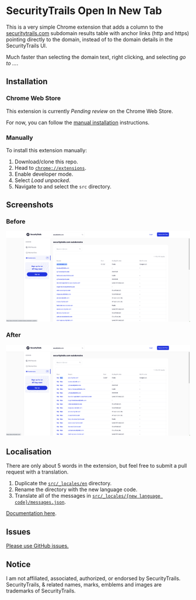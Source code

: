 # SecurityTrails Open In New Tab

This is a very simple Chrome extension that adds a column to the [securitytrails.com](https://securitytrails.com) subdomain results table with anchor links (http and https) pointing directly to the domain, instead of to the domain details in the SecurityTrails UI.

Much faster than selecting the domain text, right clicking, and selecting *go to ...*.

## Installation

### Chrome Web Store

This extension is currently *Pending review* on the Chrome Web Store.

For now, you can follow the [manual installation](#manually) instructions.

### Manually

To install this extension manually:

1. Download/clone this repo.
2. Head to [`chrome://extensions`](chrome://extensions).
3. Enable developer mode.
4. Select *Load unpacked*.
5. Navigate to and select the `src` directory.

## Screenshots

### Before
![Screenshot of domain table without the extension.](before.png?raw=true "Screenshot of domain table without the extension.")

### After
![Screenshot of domain table with the extension.](after.png?raw=true "Screenshot of domain table with the extension.")

## Localisation

There are only about 5 words in the extension, but feel free to submit a pull request with a translation.

1. Duplicate the [`src/_locales/en`](https://github.com/sagegwatkin/securitytrails-open-in-new-tab/tree/main/src/_locales/en) directory.
2. Rename the directory with the new language code.
3. Translate all of the messages in [`src/_locales/{new language code}/messages.json`](https://github.com/sagegwatkin/securitytrails-open-in-new-tab/tree/main/src/_locales/en).

[Documentation here](https://developer.chrome.com/docs/webstore/i18n/).

## Issues

[Please use GitHub issues.](https://github.com/sagegwatkin/securitytrails-open-in-new-tab/issues)

## Notice

I am not affiliated, associated, authorized, or endorsed by SecurityTrails. SecurityTrails, & related names, marks, emblems and images are trademarks of SecurityTrails.
